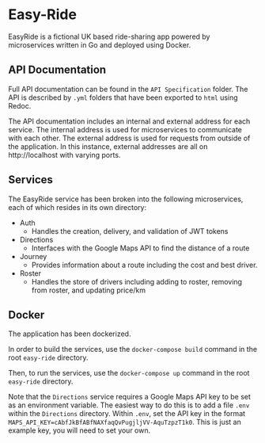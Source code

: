 # Easy-Ride

EasyRide is a fictional UK based ride-sharing app powered by microservices written in Go and deployed using Docker.

## API Documentation

Full API documentation can be found in the `API Specification` folder. The API is described by `.yml` folders that have been exported to `html` using Redoc. 

The API documentation includes an internal and external address for each service. The internal address is used for microservices to communicate with each other. The external address is used for requests from outside of the application. In this instance, external addresses are all on http://localhost with varying ports.

## Services

The EasyRide service has been broken into the following microservices, each of which resides in its own directory:

- Auth
  - Handles the creation, delivery, and validation of JWT tokens
- Directions
  - Interfaces with the Google Maps API to find the distance of a route
- Journey
  - Provides information about a route including the cost and best driver.
- Roster
  - Handles the store of drivers including adding to roster, removing from roster, and updating price/km

## Docker

The application has been dockerized. 

In order to build the services, use the `docker-compose build` command in the root `easy-ride` directory.

Then, to run the services, use the `docker-compose up` command in the root `easy-ride` directory. 

Note that the `Directions` service requires a Google Maps API key to be set as an environment variable. The easiest way to do this is to add a file `.env` within the `Directions` directory. Within `.env`, set the API key in the format `MAPS_API_KEY=cAbfJkBfABfNAXfaqQvPugjljVV-AquTzpzT1k0`. This is just an example key, you will need to set your own. 